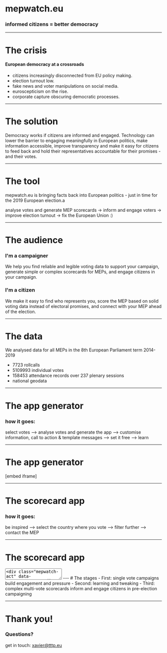 # mepwatch.eu
### informed citizens = better democracy

---
# The crisis
#### European democracy at a crossroads
- citizens increasingly disconnected from EU policy making. 
- election turnout low. 
- fake news and voter manipulations on social media.
- euroscepticism on the rise. 
- corporate capture obscuring democratic processes.

---
# The solution
Democracy works if citizens are informed and engaged.
Technology can lower the barrier to engaging meaningfully in European politics, make information accessible, improve transparency and make it easy for citizens to feed back and hold their representatives accountable for their promises - and their votes.

---

# The tool
mepwatch.eu is bringing facts back into European politics - just in time for the 2019 European election.a

analyse votes and generate MEP scorecards -> inform and engage voters -> improve election turnout -> fix the European Union :)

---
# The audience
<div class="row">
<div class="col">
<h3>I'm a campaigner</h3>
We help you find reliable and legible voting data to support your campaign, generate simple or complex scorecards for MEPs, and engage citizens in your campaign.
</div>
<div class="col">

<h3>I'm a citizen</h3>
We make it easy to find who represents you, score the MEP based on solid voting data instead of electoral promises, and connect with your MEP ahead of the election.
</div>
</div>

---
# The data
We analysed data for all MEPs in the 8th European Parliament term 2014-2019
- 7723 rollcalls 
- 5109993 individual votes
- 158453 attendance records over 237 plenary sessions
- national geodata

---
# The app generator
### how it goes:
select votes --> analyse votes and generate the app --> customise information, call to action & template messages --> set it free --> learn

---
# The app generator
[embed iframe]


---
# The scorecard app
### how it goes:
be inspired --> select the country where you vote --> filter further --> contact the MEP

---
# The scorecard app
<textarea>
<div class="mepwatch-act" data-vote="93294"> </div>
<script src="https://mepwatch.eu/dist/js/widget.js" charset="utf-8"></script>
</textarea>
---
# The stages
- First: single vote campaigns build engagement and pressure
- Second: learning and tweaking
- Third: complex multi-vote scorecards inform and engage citizens in pre-election campaigning

---
# Thank you!
### Questions?
get in touch: xavier@tttp.eu

